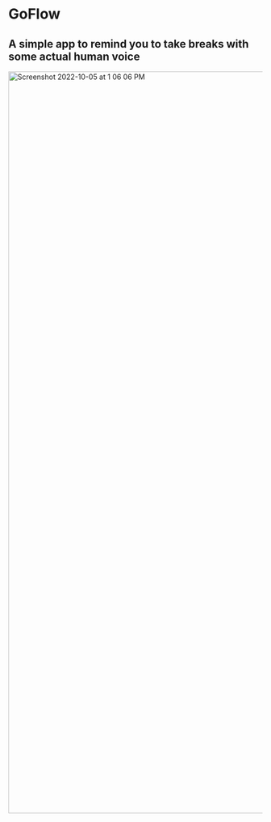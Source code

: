 # GoFlow

## A simple app to remind you to take breaks with some actual human voice
<img width="1470" alt="Screenshot 2022-10-05 at 1 06 06 PM" src="https://user-images.githubusercontent.com/57995897/194005924-0aef3ba6-dd4d-4878-b56e-31b581a3c112.png">
